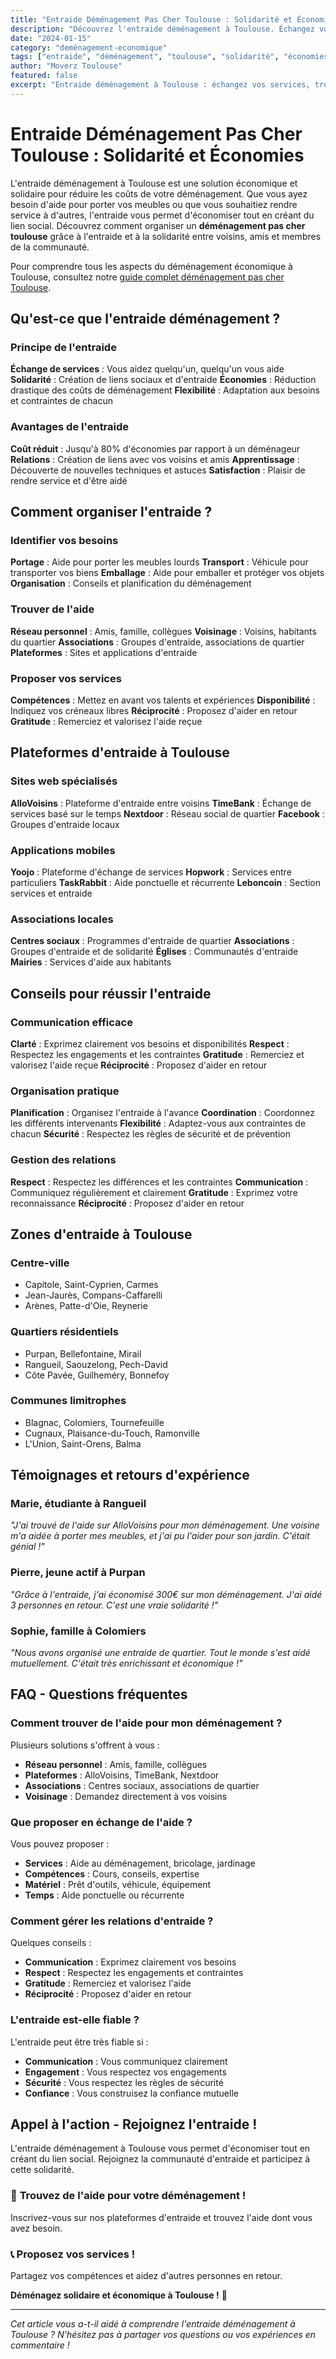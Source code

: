 ```yaml
---
title: "Entraide Déménagement Pas Cher Toulouse : Solidarité et Économies"
description: "Découvrez l'entraide déménagement à Toulouse. Échangez vos services, trouvez de l'aide, économisez ensemble. Solidarité et économies pour tous."
date: "2024-01-15"
category: "deménagement-economique"
tags: ["entraide", "déménagement", "toulouse", "solidarité", "économies"]
author: "Moverz Toulouse"
featured: false
excerpt: "Entraide déménagement à Toulouse : échangez vos services, trouvez de l'aide, économisez ensemble. Solidarité et économies pour tous vos déménagements."
---
```


# Entraide Déménagement Pas Cher Toulouse : Solidarité et Économies

L'entraide déménagement à Toulouse est une solution économique et solidaire pour réduire les coûts de votre déménagement. Que vous ayez besoin d'aide pour porter vos meubles ou que vous souhaitiez rendre service à d'autres, l'entraide vous permet d'économiser tout en créant du lien social. Découvrez comment organiser un **déménagement pas cher toulouse** grâce à l'entraide et à la solidarité entre voisins, amis et membres de la communauté.

Pour comprendre tous les aspects du déménagement économique à Toulouse, consultez notre [guide complet déménagement pas cher Toulouse](/blog/demenagement-pas-cher-toulouse).

## Qu'est-ce que l'entraide déménagement ?

### Principe de l'entraide

**Échange de services** : Vous aidez quelqu'un, quelqu'un vous aide
**Solidarité** : Création de liens sociaux et d'entraide
**Économies** : Réduction drastique des coûts de déménagement
**Flexibilité** : Adaptation aux besoins et contraintes de chacun

### Avantages de l'entraide

**Coût réduit** : Jusqu'à 80% d'économies par rapport à un déménageur
**Relations** : Création de liens avec vos voisins et amis
**Apprentissage** : Découverte de nouvelles techniques et astuces
**Satisfaction** : Plaisir de rendre service et d'être aidé

## Comment organiser l'entraide ?

### Identifier vos besoins

**Portage** : Aide pour porter les meubles lourds
**Transport** : Véhicule pour transporter vos biens
**Emballage** : Aide pour emballer et protéger vos objets
**Organisation** : Conseils et planification du déménagement

### Trouver de l'aide

**Réseau personnel** : Amis, famille, collègues
**Voisinage** : Voisins, habitants du quartier
**Associations** : Groupes d'entraide, associations de quartier
**Plateformes** : Sites et applications d'entraide

### Proposer vos services

**Compétences** : Mettez en avant vos talents et expériences
**Disponibilité** : Indiquez vos créneaux libres
**Réciprocité** : Proposez d'aider en retour
**Gratitude** : Remerciez et valorisez l'aide reçue

## Plateformes d'entraide à Toulouse

### Sites web spécialisés

**AlloVoisins** : Plateforme d'entraide entre voisins
**TimeBank** : Échange de services basé sur le temps
**Nextdoor** : Réseau social de quartier
**Facebook** : Groupes d'entraide locaux

### Applications mobiles

**Yoojo** : Plateforme d'échange de services
**Hopwork** : Services entre particuliers
**TaskRabbit** : Aide ponctuelle et récurrente
**Leboncoin** : Section services et entraide

### Associations locales

**Centres sociaux** : Programmes d'entraide de quartier
**Associations** : Groupes d'entraide et de solidarité
**Églises** : Communautés d'entraide
**Mairies** : Services d'aide aux habitants

## Conseils pour réussir l'entraide

### Communication efficace

**Clarté** : Exprimez clairement vos besoins et disponibilités
**Respect** : Respectez les engagements et les contraintes
**Gratitude** : Remerciez et valorisez l'aide reçue
**Réciprocité** : Proposez d'aider en retour

### Organisation pratique

**Planification** : Organisez l'entraide à l'avance
**Coordination** : Coordonnez les différents intervenants
**Flexibilité** : Adaptez-vous aux contraintes de chacun
**Sécurité** : Respectez les règles de sécurité et de prévention

### Gestion des relations

**Respect** : Respectez les différences et les contraintes
**Communication** : Communiquez régulièrement et clairement
**Gratitude** : Exprimez votre reconnaissance
**Réciprocité** : Proposez d'aider en retour

## Zones d'entraide à Toulouse

### Centre-ville
- Capitole, Saint-Cyprien, Carmes
- Jean-Jaurès, Compans-Caffarelli
- Arènes, Patte-d'Oie, Reynerie

### Quartiers résidentiels
- Purpan, Bellefontaine, Mirail
- Rangueil, Saouzelong, Pech-David
- Côte Pavée, Guilheméry, Bonnefoy

### Communes limitrophes
- Blagnac, Colomiers, Tournefeuille
- Cugnaux, Plaisance-du-Touch, Ramonville
- L'Union, Saint-Orens, Balma

## Témoignages et retours d'expérience

### Marie, étudiante à Rangueil
*"J'ai trouvé de l'aide sur AlloVoisins pour mon déménagement. Une voisine m'a aidée à porter mes meubles, et j'ai pu l'aider pour son jardin. C'était génial !"*

### Pierre, jeune actif à Purpan
*"Grâce à l'entraide, j'ai économisé 300€ sur mon déménagement. J'ai aidé 3 personnes en retour. C'est une vraie solidarité !"*

### Sophie, famille à Colomiers
*"Nous avons organisé une entraide de quartier. Tout le monde s'est aidé mutuellement. C'était très enrichissant et économique !"*

## FAQ - Questions fréquentes

### Comment trouver de l'aide pour mon déménagement ?

Plusieurs solutions s'offrent à vous :
- **Réseau personnel** : Amis, famille, collègues
- **Plateformes** : AlloVoisins, TimeBank, Nextdoor
- **Associations** : Centres sociaux, associations de quartier
- **Voisinage** : Demandez directement à vos voisins

### Que proposer en échange de l'aide ?

Vous pouvez proposer :
- **Services** : Aide au déménagement, bricolage, jardinage
- **Compétences** : Cours, conseils, expertise
- **Matériel** : Prêt d'outils, véhicule, équipement
- **Temps** : Aide ponctuelle ou récurrente

### Comment gérer les relations d'entraide ?

Quelques conseils :
- **Communication** : Exprimez clairement vos besoins
- **Respect** : Respectez les engagements et contraintes
- **Gratitude** : Remerciez et valorisez l'aide
- **Réciprocité** : Proposez d'aider en retour

### L'entraide est-elle fiable ?

L'entraide peut être très fiable si :
- **Communication** : Vous communiquez clairement
- **Engagement** : Vous respectez vos engagements
- **Sécurité** : Vous respectez les règles de sécurité
- **Confiance** : Vous construisez la confiance mutuelle

## Appel à l'action - Rejoignez l'entraide !

L'entraide déménagement à Toulouse vous permet d'économiser tout en créant du lien social. Rejoignez la communauté d'entraide et participez à cette solidarité.

### 🤝 **Trouvez de l'aide pour votre déménagement !**

Inscrivez-vous sur nos plateformes d'entraide et trouvez l'aide dont vous avez besoin.

### 📞 **Proposez vos services !**

Partagez vos compétences et aidez d'autres personnes en retour.

**Déménagez solidaire et économique à Toulouse !** 🚚

---

*Cet article vous a-t-il aidé à comprendre l'entraide déménagement à Toulouse ? N'hésitez pas à partager vos questions ou vos expériences en commentaire !*

